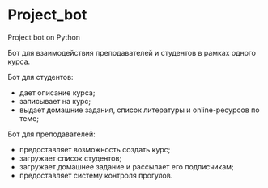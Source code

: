 # Project_bot
Project bot on Python

Бот для взаимодействия преподавателей и студентов в рамках одного курса.

Бот для студентов:
- дает описание курса;
- записывает на курс;
- выдает домашние задания, список литературы и online-ресурсов по теме;

Бот для преподавателей:
- предоставляет возможность создать курс;
- загружает список студентов;
- загружает домашнее задание и рассылает его подписчикам;
- предоставляет систему контроля прогулов.